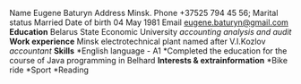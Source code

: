 Name             Eugene Baturyn
Address          Minsk. 
Phone            +37525 794 45 56; 
Marital          status   Married
Date of birth    04 May 1981
Email            eugene.baturyn@gmail.com
**Education**
Belarus State Economic University
*accounting analysis and audit*
**Work experience**
Minsk electrotechnical plant named after V.I.Kozlov
*accountant*
**Skills**
*English language - А1
*Completed the education for the course of Java programming in Belhard
**Interests & extrainformation**
*Bike ride
*Sport
*Reading 